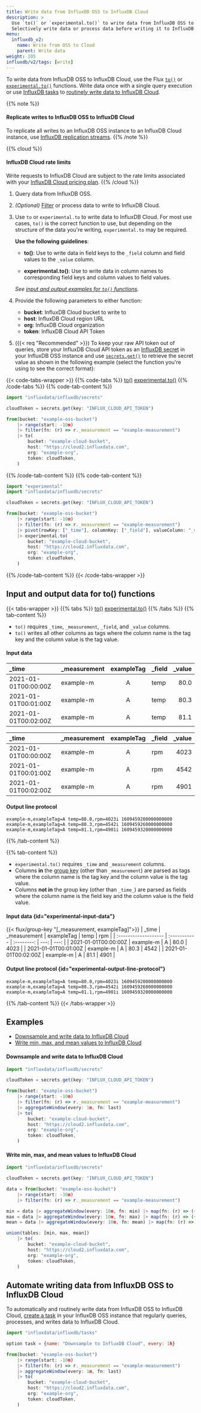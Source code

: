 ```yaml
---
title: Write data from InfluxDB OSS to InfluxDB Cloud
description: >
  Use `to()` or `experimental.to()` to write data from InfluxDB OSS to InfluxDB Cloud.
  Selectively write data or process data before writing it to InfluxDB Cloud.
menu:
  influxdb_v2:
    name: Write from OSS to Cloud
    parent: Write data
weight: 105
influxdb/v2/tags: [write]
---
```


To write data from InfluxDB OSS to InfluxDB Cloud, use the Flux
[`to()`](/flux/v0/stdlib/influxdata/influxdb/to/) or
[`experimental.to()`](/flux/v0/stdlib/experimental/to/) functions.
Write data once with a single query execution or use [InfluxDB tasks](/influxdb/v2/process-data/)
to [routinely write data to InfluxDB Cloud](#automate-writing-data-from-influxdb-oss-to-influxdb-cloud).

{{% note %}}
#### Replicate writes to InfluxDB OSS to InfluxDB Cloud
To replicate all writes to an InfluxDB OSS instance to an InfluxDB Cloud instance,
use [InfluxDB replication streams](/influxdb/v2/write-data/replication/).
{{% /note %}}

{{% cloud %}}
#### InfluxDB Cloud rate limits
Write requests to InfluxDB Cloud are subject to the rate limits associated with your
[InfluxDB Cloud pricing plan](/influxdb/cloud/account-management/pricing-plans/).
{{% /cloud %}}

1.  Query data from InfluxDB OSS.
2.  _(Optional)_ [Filter](/flux/v0/stdlib/universe/filter/) or process data to write to InfluxDB Cloud.
3.  Use `to` or `experimental.to` to write data to InfluxDB Cloud.
    For most use cases, `to()` is the correct function to use, but depending on
    the structure of the data you're writing, `experimental.to` may be required.
    
    **Use the following guidelines**:
    
    - **to()**: Use to write data in field keys to the `_field` column and field values to the `_value` column.

    - **experimental.to()**: Use to write data in column names to corresponding field keys and column values to field values.

    _See [input and output examples for `to()` functions](#input-and-output-data-for-to-functions)._
    
4.  Provide the following parameters to either function:

    - **bucket**: InfluxDB Cloud bucket to write to
    - **host**: InfluxDB Cloud region URL
    - **org**: InfluxDB Cloud organization
    - **token**: InfluxDB Cloud API Token
      
5.  ({{< req "Recommended" >}}) To keep your raw API token out of queries, store
    your InfluxDB Cloud API token as an [InfluxDB secret](/influxdb/v2/security/secrets/)
    in your InfluxDB OSS instance and use [`secrets.get()`](/flux/v0/stdlib/influxdata/influxdb/secrets/get/)
    to retrieve the secret value as shown in the following example
    (select the function you're using to see the correct format):


{{< code-tabs-wrapper >}}
{{% code-tabs %}}
[to()](#)
[experimental.to()](#)
{{% /code-tabs %}}
{{% code-tab-content %}}
```js
import "influxdata/influxdb/secrets"

cloudToken = secrets.get(key: "INFLUX_CLOUD_API_TOKEN")

from(bucket: "example-oss-bucket")
    |> range(start: -10m)
    |> filter(fn: (r) => r._measurement == "example-measurement")
    |> to(
        bucket: "example-cloud-bucket",
        host: "https://cloud2.influxdata.com",
        org: "example-org",
        token: cloudToken,
    )
```
{{% /code-tab-content %}}
{{% code-tab-content %}}
```js
import "experimental"
import "influxdata/influxdb/secrets"

cloudToken = secrets.get(key: "INFLUX_CLOUD_API_TOKEN")

from(bucket: "example-oss-bucket")
    |> range(start: -10m)
    |> filter(fn: (r) => r._measurement == "example-measurement")
    |> pivot(rowKey: ["_time"], columnKey: ["_field"], valueColumn: "_value")
    |> experimental.to(
        bucket: "example-cloud-bucket",
        host: "https://cloud2.influxdata.com",
        org: "example-org",
        token: cloudToken,
    )
```
{{% /code-tab-content %}}
{{< /code-tabs-wrapper >}}

## Input and output data for to() functions

{{< tabs-wrapper >}}
{{% tabs %}}
[to()](#)
[experimental.to()](#)
{{% /tabs %}}
{{% tab-content %}}

- `to()` requires `_time`, `_measurement`, `_field`, and `_value` columns.
- `to()` writes all other columns as tags where the column name is the tag key
  and the column value is the tag value.

#### Input data
| _time                | _measurement | exampleTag | _field | _value |
| :------------------- | :----------- | :--------: | :----- | -----: |
| 2021-01-01T00:00:00Z | example-m    |     A      | temp   |   80.0 |
| 2021-01-01T00:01:00Z | example-m    |     A      | temp   |   80.3 |
| 2021-01-01T00:02:00Z | example-m    |     A      | temp   |   81.1 |

| _time                | _measurement | exampleTag | _field | _value |
| :------------------- | :----------- | :--------: | :----- | -----: |
| 2021-01-01T00:00:00Z | example-m    |     A      | rpm    |   4023 |
| 2021-01-01T00:01:00Z | example-m    |     A      | rpm    |   4542 |
| 2021-01-01T00:02:00Z | example-m    |     A      | rpm    |   4901 |

#### Output line protocol
```
example-m,exampleTag=A temp=80.0,rpm=4023i 1609459200000000000
example-m,exampleTag=A temp=80.3,rpm=4542i 1609459260000000000
example-m,exampleTag=A temp=81.1,rpm=4901i 1609459320000000000
```
{{% /tab-content %}}

{{% tab-content %}}
- `experimental.to()` requires `_time` and `_measurement` columns.
- Columns **in** the [group key](/flux/v0/get-started/data-model/#grouop-key)
  (other than `_measurement`) are parsed as tags where the column name is the
  tag key and the column value is the tag value.
- Columns **not in** the group key (other than `_time_`) are parsed as fields
  where the column name is the field key and the column value is the field value.

#### Input data {id="experimental-input-data"}
{{< flux/group-key "[_measurement, exampleTag]">}}
| _time                | _measurement | exampleTag | temp |  rpm |
| :------------------- | :----------- | :--------: | ---: | ---: |
| 2021-01-01T00:00:00Z | example-m    |     A      | 80.0 | 4023 |
| 2021-01-01T00:01:00Z | example-m    |     A      | 80.3 | 4542 |
| 2021-01-01T00:02:00Z | example-m    |     A      | 81.1 | 4901 |

#### Output line protocol {id="experimental-output-line-protocol"}
```
example-m,exampleTag=A temp=80.0,rpm=4023i 1609459200000000000
example-m,exampleTag=A temp=80.3,rpm=4542i 1609459260000000000
example-m,exampleTag=A temp=81.1,rpm=4901i 1609459320000000000
```
{{% /tab-content %}}
{{< /tabs-wrapper >}}

## Examples

- [Downsample and write data to InfluxDB Cloud](#downsample-and-write-data-to-influxdb-cloud)
- [Write min, max, and mean values to InfluxDB Cloud](#write-min-max-and-mean-values-to-influxdb-cloud)

#### Downsample and write data to InfluxDB Cloud
```js
import "influxdata/influxdb/secrets"

cloudToken = secrets.get(key: "INFLUX_CLOUD_API_TOKEN")

from(bucket: "example-oss-bucket")
    |> range(start: -10m)
    |> filter(fn: (r) => r._measurement == "example-measurement")
    |> aggregateWindow(every: 1m, fn: last)
    |> to(
        bucket: "example-cloud-bucket",
        host: "https://cloud2.influxdata.com",
        org: "example-org",
        token: cloudToken,
    )
```

#### Write min, max, and mean values to InfluxDB Cloud
```js
import "influxdata/influxdb/secrets"

cloudToken = secrets.get(key: "INFLUX_CLOUD_API_TOKEN")

data = from(bucket: "example-oss-bucket")
    |> range(start: -30m)
    |> filter(fn: (r) => r._measurement == "example-measurement")

min = data |> aggregateWindow(every: 10m, fn: min) |> map(fn: (r) => ({ r with _field: "{$r._field}_min" }))
max = data |> aggregateWindow(every: 10m, fn: max) |> map(fn: (r) => ({ r with _field: "{$r._field}_max" }))
mean = data |> aggregateWindow(every: 10m, fn: mean) |> map(fn: (r) => ({ r with _field: "{$r._field}_mean" }))

union(tables: [min, max, mean])
    |> to(
        bucket: "example-cloud-bucket",
        host: "https://cloud2.influxdata.com",
        org: "example-org",
        token: cloudToken,
    )
```

## Automate writing data from InfluxDB OSS to InfluxDB Cloud
To automatically and routinely write data from InfluxDB OSS to InfluxDB Cloud,
[create a task](/influxdb/v2/process-data/manage-tasks/create-task/) in your
InfluxDB OSS instance that regularly queries, processes, and writes data to
InfluxDB Cloud.

```js
import "influxdata/influxdb/tasks"

option task = {name: "Downsample to InfluxDB Cloud", every: 1h}

from(bucket: "example-oss-bucket")
    |> range(start: -10m)
    |> filter(fn: (r) => r._measurement == "example-measurement")
    |> aggregateWindow(every: 1m, fn: last)
    |> to(
        bucket: "example-cloud-bucket",
        host: "https://cloud2.influxdata.com",
        org: "example-org",
        token: cloudToken,
    )
```

